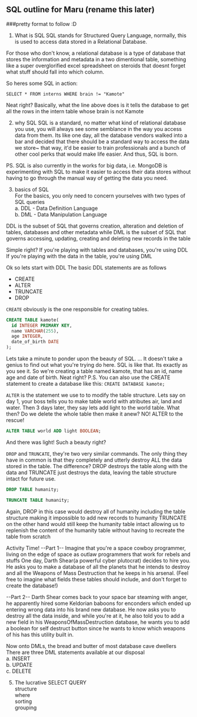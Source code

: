 ## SQL outline for Maru (rename this later)
###pretty format to follow :D

1.  What is SQL
SQL stands for Structured Query Language, normally, this is used to access data stored in a Relational Database.

For those who don't know, a relational database is a type of database that stores the information and metadata in a two dimentional table, something like a super overglorified excel spreadsheet on steroids that doesnt forget what stuff should fall into which column.

So heres some SQL in action:

`SELECT * FROM interns WHERE brain != "Kamote"`

Neat right? Basically, what the line above does is it tells the database to get all the rows in the intern table whose brain is not Kamote

2.  why SQL
SQL is a standard, no matter what kind of relational database you use, you will always see some semblance in the way you access data from them. Its like one day, all the database vendors walked into a bar and decided that there should be a standard way to access the data we store~ that way, it'd be easier to train professionals and a bunch of other cool perks that would make life easier. And thus, SQL is born.

PS. SQL is also currently in the works for big data, i.e. MongoDB is experimenting with SQL to make it easier to access their data stores without having to go through the manual way of getting the data you need.

3.  basics of SQL  
For the basics, you only need to concern yourselves with two types of SQL queries  
  a. DDL - Data Definition Language  
  b. DML - Data Manipulation Language  

DDL is the subset of SQL that governs creation, alteration and deletion of tables, databases and other metadata while DML is the subset of SQL that governs accessing, updating, creating and deleting new records in the table

Simple right? 
If you're playing with tables and databases, you're using DDL
If you're playing with the data in the table, you're using DML

Ok so lets start with DDL
The basic DDL statements are as follows
* CREATE
* ALTER
* TRUNCATE
* DROP

`CREATE` obviously is the one responsible for creating tables. 

```sql
CREATE TABLE kamote(
  id INTEGER PRIMARY KEY,
  name VARCHAR(255),
  age INTEGER,
  date_of_birth DATE
);
```

Lets take a minute to ponder upon the beauty of SQL.
...
It doesn't take a genius to find out what you're trying do here. SQL is like that. Its exactly as you see it. So we're creating a table named kamote, that has an id, name age and date of birth. Neat right?
P.S. You can also use the CREATE statement to create a database like this: `CREATE DATABASE kamote;`

`ALTER` is the statement we use to to modify the table structure. Lets say on day 1, your boss tells you to make table world with atributes air, land and water. Then 3 days later, they say lets add light to the world table. What then? Do we delete the whole table then make it anew? NO! ALTER to the rescue!

```sql
ALTER TABLE world ADD light BOOLEAN;
```

And there was light! Such a beauty right?

`DROP` and `TRUNCATE`, they're two very similar commands. The only thing they have in common is that they completely and utterly destroy ALL the data stored in the table. The difference? DROP destroys the table along with the data and TRUNCATE just destroys the data, leaving the table structure intact for future use.

```sql
DROP TABLE humanity;

TRUNCATE TABLE humanity;
```

Again, DROP in this case would destroy all of humanity including the table structure making it impossible to add new records to humanity
TRUNCATE on the other hand would still keep the humanity table intact allowing us to replenish the content of the humanity table without having to recreate the table from scratch

Activity Time!
--Part 1--
Imagine that you're a space cowboy programmer, living on the edge of space as outlaw programmers that work for rebels and stuffs
One day, Darth Shear(a powerful cyber plutocrat) decides to hire you. He asks you to make a database of all the planets that he intends to destroy and all the Weapons of Mass Destruction that he keeps in his arsenal. (Feel free to imagine what fields these tables should include, and don't forget to create the database!)

--Part 2--
Darth Shear comes back to your space bar steaming with anger, he apparently hired some Keldorian baboons for enconders which ended up entering wrong data into his brand new database. He now asks you to destroy all the data inside, and while you're at it, he also told you to add a new field in his WeaponsOfMassDestruction database, he wants you to add a boolean for self destruct button since he wants to know which weapons of his has this utility built in.


Now onto DMLs, the bread and butter of most database cave dwellers  
There are three DML statements available at our disposal  
  a. INSERT  
  b. UPDATE  
  c. DELETE  



5.  The lucrative SELECT QUERY  
  structure  
  where  
  sorting  
  grouping  
